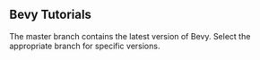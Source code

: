 ##  Bevy Tutorials

The master branch contains the latest version of Bevy. Select the appropriate branch for specific versions.